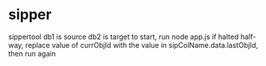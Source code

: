 # sipper
sippertool
db1 is source db2 is target
to start, run node app.js
if halted half-way, replace value of currObjId with the value in sipColName.data.lastObjId, then run again
